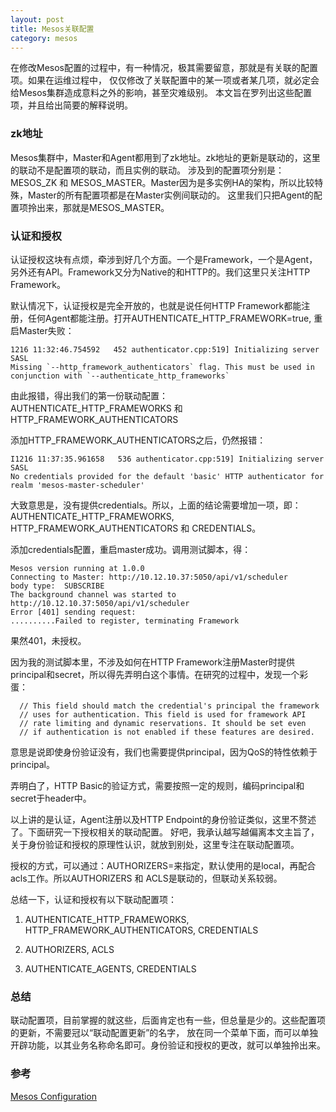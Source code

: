 ```yaml
---
layout: post
title: Mesos关联配置
category: mesos
---
```


在修改Mesos配置的过程中，有一种情况，极其需要留意，那就是有关联的配置项。如果在运维过程中，
仅仅修改了关联配置中的某一项或者某几项，就必定会给Mesos集群造成意料之外的影响，甚至灾难级别。
本文旨在罗列出这些配置项，并且给出简要的解释说明。

### zk地址
Mesos集群中，Master和Agent都用到了zk地址。zk地址的更新是联动的，这里的联动不是配置项的联动，而且实例的联动。
涉及到的配置项分别是：MESOS_ZK 和 MESOS_MASTER。Master因为是多实例HA的架构，所以比较特殊，Master的所有配置项都是在Master实例间联动的。
这里我们只把Agent的配置项拎出来，那就是MESOS_MASTER。

### 认证和授权
认证授权这块有点烦，牵涉到好几个方面。一个是Framework，一个是Agent，另外还有API。Framework又分为Native的和HTTP的。我们这里只关注HTTP Framework。

默认情况下，认证授权是完全开放的，也就是说任何HTTP Framework都能注册，任何Agent都能注册。打开AUTHENTICATE_HTTP_FRAMEWORK=true, 重启Master失败：
```
1216 11:32:46.754592   452 authenticator.cpp:519] Initializing server SASL
Missing `--http_framework_authenticators` flag. This must be used in conjunction with `--authenticate_http_frameworks`
```
由此报错，得出我们的第一份联动配置：
AUTHENTICATE_HTTP_FRAMEWORKS 和 HTTP_FRAMEWORK_AUTHENTICATORS

添加HTTP_FRAMEWORK_AUTHENTICATORS之后，仍然报错：
```
I1216 11:37:35.961658   536 authenticator.cpp:519] Initializing server SASL
No credentials provided for the default 'basic' HTTP authenticator for realm 'mesos-master-scheduler'
```
大致意思是，没有提供credentials。所以，上面的结论需要增加一项，即：AUTHENTICATE_HTTP_FRAMEWORKS, HTTP_FRAMEWORK_AUTHENTICATORS 和 CREDENTIALS。

添加credentials配置，重启master成功。调用测试脚本，得：
```
Mesos version running at 1.0.0
Connecting to Master: http://10.12.10.37:5050/api/v1/scheduler
body type:  SUBSCRIBE
The background channel was started to http://10.12.10.37:5050/api/v1/scheduler
Error [401] sending request: 
..........Failed to register, terminating Framework
```
果然401，未授权。

因为我的测试脚本里，不涉及如何在HTTP Framework注册Master时提供principal和secret，所以得先弄明白这个事情。在研究的过程中，发现一个彩蛋：
```
  // This field should match the credential's principal the framework
  // uses for authentication. This field is used for framework API
  // rate limiting and dynamic reservations. It should be set even
  // if authentication is not enabled if these features are desired.
```
意思是说即使身份验证没有，我们也需要提供principal，因为QoS的特性依赖于principal。

弄明白了，HTTP Basic的验证方式，需要按照一定的规则，编码principal和secret于header中。

以上讲的是认证，Agent注册以及HTTP Endpoint的身份验证类似，这里不赘述了。下面研究一下授权相关的联动配置。
好吧，我承认越写越偏离本文主旨了，关于身份验证和授权的原理性认识，就放到别处，这里专注在联动配置项。

授权的方式，可以通过：AUTHORIZERS=来指定，默认使用的是local，再配合acls工作。所以AUTHORIZERS 和 ACLS是联动的，但联动关系较弱。

总结一下，认证和授权有以下联动配置项：

1. AUTHENTICATE_HTTP_FRAMEWORKS, HTTP_FRAMEWORK_AUTHENTICATORS, CREDENTIALS

2. AUTHORIZERS, ACLS

3. AUTHENTICATE_AGENTS, CREDENTIALS

### 总结
联动配置项，目前掌握的就这些，后面肯定也有一些，但总量是少的。这些配置项的更新，不需要冠以“联动配置更新”的名字，
放在同一个菜单下面，而可以单独开辟功能，以其业务名称命名即可。身份验证和授权的更改，就可以单独拎出来。

### 参考
[Mesos Configuration](http://mesos.apache.org/documentation/latest/configuration/)
